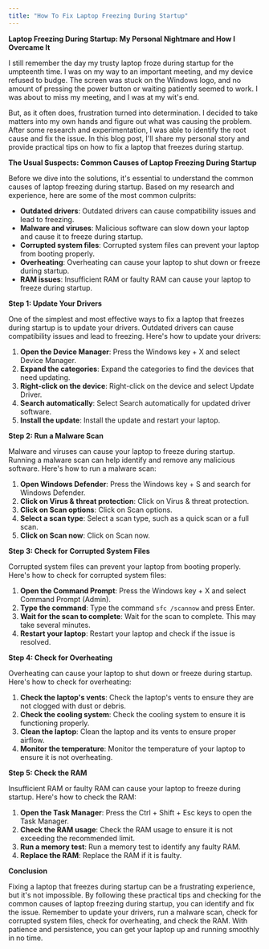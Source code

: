 ```yaml
---
title: "How To Fix Laptop Freezing During Startup"
---
```


**Laptop Freezing During Startup: My Personal Nightmare and How I Overcame It**

I still remember the day my trusty laptop froze during startup for the umpteenth time. I was on my way to an important meeting, and my device refused to budge. The screen was stuck on the Windows logo, and no amount of pressing the power button or waiting patiently seemed to work. I was about to miss my meeting, and I was at my wit's end.

But, as it often does, frustration turned into determination. I decided to take matters into my own hands and figure out what was causing the problem. After some research and experimentation, I was able to identify the root cause and fix the issue. In this blog post, I'll share my personal story and provide practical tips on how to fix a laptop that freezes during startup.

**The Usual Suspects: Common Causes of Laptop Freezing During Startup**

Before we dive into the solutions, it's essential to understand the common causes of laptop freezing during startup. Based on my research and experience, here are some of the most common culprits:

* **Outdated drivers**: Outdated drivers can cause compatibility issues and lead to freezing.
* **Malware and viruses**: Malicious software can slow down your laptop and cause it to freeze during startup.
* **Corrupted system files**: Corrupted system files can prevent your laptop from booting properly.
* **Overheating**: Overheating can cause your laptop to shut down or freeze during startup.
* **RAM issues**: Insufficient RAM or faulty RAM can cause your laptop to freeze during startup.

**Step 1: Update Your Drivers**

One of the simplest and most effective ways to fix a laptop that freezes during startup is to update your drivers. Outdated drivers can cause compatibility issues and lead to freezing. Here's how to update your drivers:

1. **Open the Device Manager**: Press the Windows key + X and select Device Manager.
2. **Expand the categories**: Expand the categories to find the devices that need updating.
3. **Right-click on the device**: Right-click on the device and select Update Driver.
4. **Search automatically**: Select Search automatically for updated driver software.
5. **Install the update**: Install the update and restart your laptop.

**Step 2: Run a Malware Scan**

Malware and viruses can cause your laptop to freeze during startup. Running a malware scan can help identify and remove any malicious software. Here's how to run a malware scan:

1. **Open Windows Defender**: Press the Windows key + S and search for Windows Defender.
2. **Click on Virus & threat protection**: Click on Virus & threat protection.
3. **Click on Scan options**: Click on Scan options.
4. **Select a scan type**: Select a scan type, such as a quick scan or a full scan.
5. **Click on Scan now**: Click on Scan now.

**Step 3: Check for Corrupted System Files**

Corrupted system files can prevent your laptop from booting properly. Here's how to check for corrupted system files:

1. **Open the Command Prompt**: Press the Windows key + X and select Command Prompt (Admin).
2. **Type the command**: Type the command `sfc /scannow` and press Enter.
3. **Wait for the scan to complete**: Wait for the scan to complete. This may take several minutes.
4. **Restart your laptop**: Restart your laptop and check if the issue is resolved.

**Step 4: Check for Overheating**

Overheating can cause your laptop to shut down or freeze during startup. Here's how to check for overheating:

1. **Check the laptop's vents**: Check the laptop's vents to ensure they are not clogged with dust or debris.
2. **Check the cooling system**: Check the cooling system to ensure it is functioning properly.
3. **Clean the laptop**: Clean the laptop and its vents to ensure proper airflow.
4. **Monitor the temperature**: Monitor the temperature of your laptop to ensure it is not overheating.

**Step 5: Check the RAM**

Insufficient RAM or faulty RAM can cause your laptop to freeze during startup. Here's how to check the RAM:

1. **Open the Task Manager**: Press the Ctrl + Shift + Esc keys to open the Task Manager.
2. **Check the RAM usage**: Check the RAM usage to ensure it is not exceeding the recommended limit.
3. **Run a memory test**: Run a memory test to identify any faulty RAM.
4. **Replace the RAM**: Replace the RAM if it is faulty.

**Conclusion**

Fixing a laptop that freezes during startup can be a frustrating experience, but it's not impossible. By following these practical tips and checking for the common causes of laptop freezing during startup, you can identify and fix the issue. Remember to update your drivers, run a malware scan, check for corrupted system files, check for overheating, and check the RAM. With patience and persistence, you can get your laptop up and running smoothly in no time.
